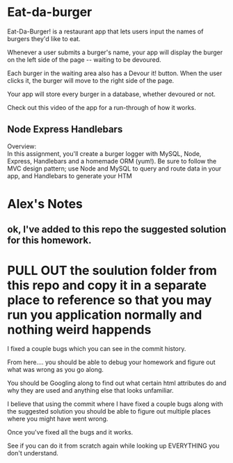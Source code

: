 # Eat-da-burger
Eat-Da-Burger! is a restaurant app that lets users input the names of burgers they'd like to eat.

Whenever a user submits a burger's name, your app will display the burger on the left side of the page -- waiting to be devoured.

Each burger in the waiting area also has a Devour it! button. When the user clicks it, the burger will move to the right side of the page.

Your app will store every burger in a database, whether devoured or not.

Check out this video of the app for a run-through of how it works.


<h2>Node Express Handlebars</h2>
Overview:
<br>
In this assignment, you'll create a burger logger with MySQL, Node, Express, Handlebars and a homemade ORM (yum!). Be sure to follow the MVC design pattern; use Node and MySQL to query and route data in your app, and Handlebars to generate your HTM


# Alex's Notes

## ok, I've added to this repo the suggested solution for this homework. 

# PULL OUT the soulution folder from this repo and copy it in a separate place to reference so that you may run you application normally and nothing weird happends

I fixed a couple bugs which you can see in the commit history.

From here.... you should be able to debug your homework and figure out what was wrong as you go along. 

You should be Googling along to find out what certain html attributes do and why they are used and anything else that looks unfamiliar. 

I believe that using the commit where I have fixed a couple bugs along with the suggested solution you should be able to figure out multiple places where you might have went wrong. 

Once you've fixed all the bugs and it works. 

See if you can do it from scratch again while looking up EVERYTHING you don't understand.

